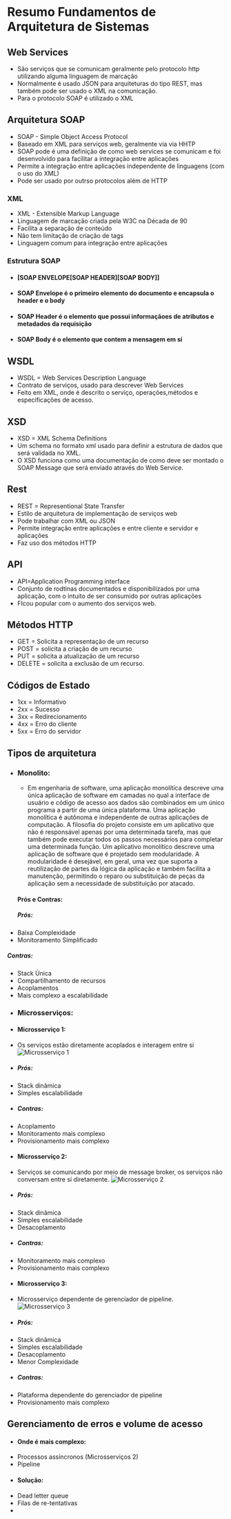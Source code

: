 # Resumo Fundamentos de Arquitetura de Sistemas

## Web Services
* São serviços que se comunicam geralmente pelo protocolo http utilizando alguma linguagem de marcação
* Normalmente é usado JSON para arquiteturas do tipo REST, mas também pode ser usado o XML na comunicação.
* Para o protocolo SOAP é utilizado o XML

## Arquitetura SOAP
* SOAP - Simple Object Access Protocol
* Baseado em XML para serviços web, geralmente via via HHTP
* SOAP pode é uma definição de como web services se comunicam e foi desenvolvido para facilitar a integração entre aplicações
* Permite a integração entre aplicações independente de linguagens (com o uso do XML)
* Pode ser usado por outrso protocolos além de HTTP

### XML
* XML - Extensible Markup Language
* Linguagem de marcação criada pela W3C na Década de 90
* Facilita a separação de conteúdo
* Não tem limitação de criação de tags
* Linguagem comum para integração entre aplicações
### Estrutura SOAP
* #### [SOAP ENVELOPE[SOAP HEADER][SOAP BODY]]
* #### SOAP Envelope é o primeiro elemento do documento e encapsula o header e o body
* #### SOAP Header é o elemento que possui informaçãoes de atributos e metadados da requisição
* #### SOAP Body é o elemento que contem a mensagem em sí 

## WSDL
* WSDL = Web Services Description Language
* Contrato de serviços, usado para descrever Web Services
* Feito em XML, onde é descrito o serviço, operações,métodos e especificações de acesso.
  
## XSD
* XSD = XML Schema Definitions
* Um schema no formato xml usado para definir a estrutura de dados que será validada no XML.
* O XSD funciona como uma documentação de como deve ser montado o SOAP Message que será enviado através do Web Service.
## Rest
* REST = Representional State Transfer
* Estilo de arquitetura de implementação de serviços web
* Pode trabalhar com XML ou JSON
* Permite integração entre aplicações e entre cliente e servidor e aplicações
* Faz uso dos métodos HTTP
## API
* API=Application Programming interface
* Conjunto de rodtinas documentados e disponibilizados por uma aplicação, com o intuito de ser consumido por outras aplicações
* FIcou popular com o aumento dos serviços web.
## Métodos HTTP
* GET = Solicita a representação de um recurso
* POST = solicita a criação de um recurso
* PUT = solicita a atualização de um recurso
* DELETE = solicita a exclusão de um recurso.
## Códigos de Estado
* 1xx = Informativo
* 2xx = Sucesso
* 3xx = Redirecionamento
* 4xx = Erro do cliente
* 5xx = Erro do servidor

## Tipos de arquitetura
* ### Monolito:
  * Em engenharia de software, uma aplicação monolítica descreve uma única aplicação de software em camadas no qual a interface de usuário e código de acesso aos dados são combinados em um único programa a partir de uma única plataforma.
    Uma aplicação monolítica é autônoma e independente de outras aplicações de computação. A filosofia do projeto consiste em um aplicativo que não é responsável apenas por uma determinada tarefa, mas que também pode executar todos os passos necessários para completar uma determinada função.
    Um aplicativo monolítico descreve uma aplicação de software que é projetado sem modularidade. A modularidade é desejável, em geral, uma vez que suporta a reutilização de partes da lógica da aplicação e também facilita a manutenção, permitindo o reparo ou substituição de peças da aplicação sem a necessidade de substituição por atacado.
   #### Prós e Contras:
   ##### Prós:
*   Baixa Complexidade
*   Monitoramento Simplificado
   ##### Contras:
*   Stack Única
*   Compartilhamento de recursos
*   Acoplamentos
*   Mais complexo a escalabilidade
* ### Microsserviços:
* #### Microsserviço 1:
* Os serviços estão diretamente acoplados e interagem entre si
  ![Microsserviço 1](microsservico_1.png)
* ##### Prós:
* Stack dinâmica
* Simples escalabilidade
* ##### Contras:
* Acoplamento
* Monitoramento mais complexo
* Provisionamento mais complexo
* #### Microsserviço 2:
* Serviços se comunicando por meio de message broker, os serviços não conversam entre sí diretamente.
  ![Microsserviço 2](miscrosservico_2.png)
* ##### Prós:
* Stack dinâmica
* Simples escalabilidade
* Desacoplamento
* ##### Contras:
* Monitoramento mais complexo
* Provisionamento mais complexo
*  #### Microsserviço 3:
* Microsserviço dependente de gerenciador de pipeline.
  ![Microsserviço 3](microsservicos_3.png)
* ##### Prós:
* Stack dinâmica
* Simples escalabilidade
* Desacoplamento
* Menor Complexidade
* ##### Contras:
* Plataforma dependente do gerenciador de pipeline
* Provisionamento mais complexo
## Gerenciamento de erros e volume de acesso
* #### Onde é mais complexo:
* Processos assíncronos (Microsserviços 2)
* Pipeline
* #### Solução:
* Dead letter queue
* Filas de re-tentativas
* 